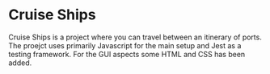 # Cruise Ships
Cruise Ships is a project where you can travel between an itinerary
of ports. The proejct uses primarily Javascript for the main setup and Jest as a testing framework. For the GUI aspects some HTML and CSS has been added. 